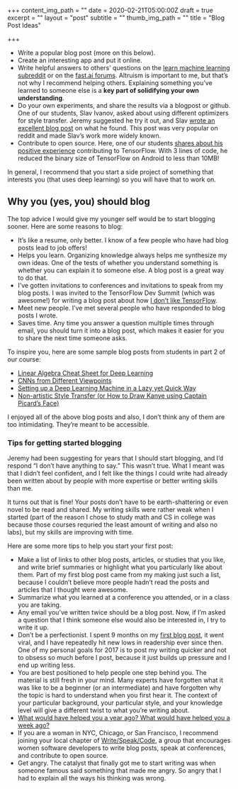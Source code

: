 +++
content_img_path = ""
date = 2020-02-21T05:00:00Z
draft = true
excerpt = ""
layout = "post"
subtitle = ""
thumb_img_path = ""
title = "Blog Post Ideas"

+++
* Write a popular blog post (more on this below).
* Create an interesting app and put it online.
* Write helpful answers to others’ questions on the [learn machine learning subreddit](https://www.reddit.com/r/learnmachinelearning/) or on the [fast.ai forums](http://forums.fast.ai/). Altruism is important to me, but that’s not why I recommend helping others. Explaining something you’ve learned to someone else is a **key part of solidifying your own understanding**.
* Do your own experiments, and share the results via a blogpost or github. One of our students, Slav Ivanov, asked about using different optimizers for style transfer. Jeremy suggested he try it out, and Slav [wrote an excellent blog post](https://medium.com/slavv/picking-an-optimizer-for-style-transfer-86e7b8cba84b) on what he found. This post was very popular on reddit and made Slav’s work more widely known.
* Contribute to open source. Here, one of our students [shares about his positive experience](http://forums.fast.ai/t/contributing-back-to-the-tools-we-use/1940) contributing to TensorFlow. With 3 lines of code, he reduced the binary size of TensorFlow on Android to less than 10MB!

In general, I recommend that you start a side project of something that interests you (that uses deep learning) so you will have that to work on.

## Why you (yes, you) should blog

The top advice I would give my younger self would be to start blogging sooner. Here are some reasons to blog:

* It’s like a resume, only better. I know of a few people who have had blog posts lead to job offers!
* Helps you learn. Organizing knowledge always helps me synthesize my own ideas. One of the tests of whether you understand something is whether you can explain it to someone else. A blog post is a great way to do that.
* I’ve gotten invitations to conferences and invitations to speak from my blog posts. I was invited to the TensorFlow Dev Summit (which was awesome!) for writing a blog post about how [I don’t like TensorFlow](http://www.fast.ai/2017/01/03/keras/).
* Meet new people. I’ve met several people who have responded to blog posts I wrote.
* Saves time. Any time you answer a question multiple times through email, you should turn it into a blog post, which makes it easier for you to share the next time someone asks.

To inspire you, here are some sample blog posts from students in part 2 of our course:

* [Linear Algebra Cheat Sheet for Deep Learning](https://medium.com/towards-data-science/linear-algebra-cheat-sheet-for-deep-learning-cd67aba4526c)
* [CNNs from Different Viewpoints](https://medium.com/@matthewkleinsmith/cnns-from-different-viewpoints-fab7f52d159c)
* [Setting up a Deep Learning Machine in a Lazy yet Quick Way](https://medium.com/@sravsatuluri/setting-up-a-deep-learning-machine-in-a-lazy-yet-quick-way-be2642318850)
* [Non-artistic Style Transfer (or How to Draw Kanye using Captain Picard’s Face)](https://hackernoon.com/non-artistic-style-transfer-or-how-to-draw-kanye-using-captain-picards-face-c4a50256b814)

I enjoyed all of the above blog posts and also, I don’t think any of them are too intimidating. They’re meant to be accessible.

### Tips for getting started blogging

Jeremy had been suggesting for years that I should start blogging, and I’d respond “I don’t have anything to say.” This wasn’t true. What I meant was that I didn’t feel confident, and I felt like the things I could write had already been written about by people with more expertise or better writing skills than me.

It turns out that is fine! Your posts don’t have to be earth-shattering or even novel to be read and shared. My writing skills were rather weak when I started (part of the reason I chose to study math and CS in college was because those courses requried the least amount of writing and also no labs), but my skills are improving with time.

Here are some more tips to help you start your first post:

* Make a list of links to other blog posts, articles, or studies that you like, and write brief summaries or highlight what you particularly like about them. Part of my first blog post came from my making just such a list, because I couldn’t believe more people hadn’t read the posts and articles that I thought were awesome.
* Summarize what you learned at a conference you attended, or in a class you are taking.
* Any email you’ve written twice should be a blog post. Now, if I’m asked a question that I think someone else would also be interested in, I try to write it up.
* Don’t be a perfectionist. I spent 9 months on my [first blog post](https://medium.com/tech-diversity-files/if-you-think-women-in-tech-is-just-a-pipeline-problem-you-haven-t-been-paying-attention-cb7a2073b996), it went viral, and I have repeatedly hit new lows in readership ever since then. One of my personal goals for 2017 is to post my writing quicker and not to obsess so much before I post, because it just builds up pressure and I end up writing less.
* You are best positioned to help people one step behind you. The material is still fresh in your mind. Many experts have forgotten what it was like to be a beginner (or an intermediate) and have forgotten why the topic is hard to understand when you first hear it. The context of your particular background, your particular style, and your knowledge level will give a different twist to what you’re writing about.
* [What would have helped you a year ago? What would have helped you a week ago?](https://jvns.ca/blog/2016/05/22/how-do-you-write-blog-posts/)
* If you are a woman in NYC, Chicago, or San Francisco, I recommend joining your local chapter of [Write/Speak/Code](http://www.writespeakcode.com/chapters/), a group that encourages women software developers to write blog posts, speak at conferences, and contribute to open source.
* Get angry. The catalyst that finally got me to start writing was when someone famous said something that made me angry. So angry that I had to explain all the ways his thinking was wrong.